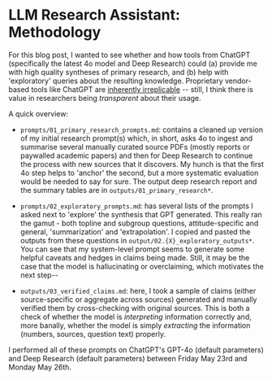 # LLM Research Assistant: Methodology

For this blog post, I wanted to see whether and how tools from ChatGPT (specifically the latest 4o model and Deep Research) could (a) provide me with high quality syntheses of primary research, and (b) help with 'exploratory' queries about the resulting knowledge. Proprietary vendor-based tools like ChatGPT are [inherently irreplicable](https://github.com/ArthurSpirling/LargeLanguageReplication/blob/main/explainer/explainer.md) -- still, I think there is value in researchers being *transparent* about their usage.

A quick overview:

- `prompts/01_primary_research_prompts.md`: contains a cleaned up version of my initial research prompt(s) which, in short, asks 4o to ingest and summarise several manually curated source PDFs (mostly reports or paywalled academic papers) and then for Deep Research to continue the process with new sources that it discovers. My hunch is that the first 4o step helps to 'anchor' the second, but a more systematic evaluation would be needed to say for sure. The output deep research report and the summary tables are in `outputs/01_primary_research*`.

- `prompts/02_exploratory_prompts.md`: has several lists of the prompts I asked next to 'explore' the synthesis that GPT generated. This really ran the gamut - both topline and subgroup questions, attitude-specific and general, 'summarization' and 'extrapolation'. I copied and pasted the outputs from these questions in `output/02.{X}_exploratory_outputs*`. You can see that my system-level prompt seems to  generate some helpful caveats and hedges in claims being made. Still, it may be the case that the model is hallucinating or overclaiming, which motivates the next step--

- `outputs/03_verified_claims.md`: here, I took a sample of claims (either source-specific or aggregate across sources) generated and manually verified them by cross-checking with original sources. This is both a check of whether the model is *interpreting* information correctly and, more banally, whether the model is simply *extracting* the information (numbers, sources, question text) properly.

I performed all of these prompts on ChatGPT's GPT-4o (default parameters) and Deep Research (default parameters) between Friday May 23rd and Monday May 26th.
